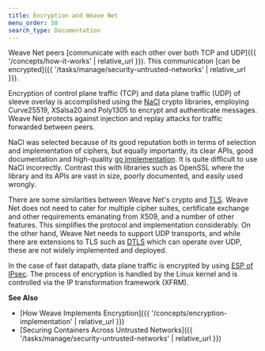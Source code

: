 ```yaml
---
title: Encryption and Weave Net
menu_order: 50
search_type: Documentation
---
```



Weave Net peers
[communicate with each other over both TCP and UDP]({{ '/concepts/how-it-works' | relative_url }}). This
communication
[can be encrypted]({{ '/tasks/manage/security-untrusted-networks' | relative_url }}).

Encryption of control plane traffic (TCP) and data plane traffic (UDP) of sleeve
overlay is accomplished using the [NaCl](http://nacl.cr.yp.to/)
crypto libraries, employing Curve25519, XSalsa20 and Poly1305 to
encrypt and authenticate messages. Weave Net protects against
injection and replay attacks for traffic forwarded between peers.

NaCl was selected because of its good reputation both in terms of
selection and implementation of ciphers, but equally importantly, its
clear APIs, good documentation and high-quality
[go implementation](https://godoc.org/golang.org/x/crypto/nacl). It is
quite difficult to use NaCl incorrectly. Contrast this with libraries
such as OpenSSL where the library and its APIs are vast in size,
poorly documented, and easily used wrongly.

There are some similarities between Weave Net's crypto and
[TLS](https://tools.ietf.org/html/rfc4346). Weave Net does not need to cater
for multiple cipher suites, certificate exchange and other
requirements emanating from X509, and a number of other features. This
simplifies the protocol and implementation considerably. On the other
hand, Weave Net needs to support UDP transports, and while there are
extensions to TLS such as [DTLS](https://tools.ietf.org/html/rfc4347)
which can operate over UDP, these are not widely implemented and
deployed.

In the case of fast datapath, data plane traffic is encrypted by using
[ESP of IPsec](https://tools.ietf.org/html/rfc2406).
The process of encryption is handled by the Linux kernel and is controlled via
the IP transformation framework (XFRM).

**See Also**

 * [How Weave Implements Encryption]({{ '/concepts/encryption-implementation' | relative_url }})
 * [Securing Containers Across Untrusted Networks]({{ '/tasks/manage/security-untrusted-networks' | relative_url }})
